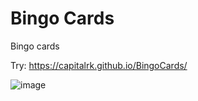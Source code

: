 # Bingo Cards
Bingo cards

Try: https://capitalrk.github.io/BingoCards/

![image](https://github.com/user-attachments/assets/665834e2-7019-4fd8-9ef1-b976735c54cb)


